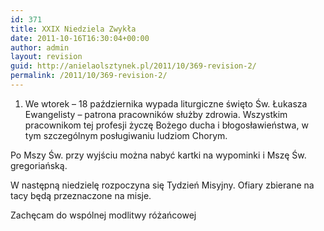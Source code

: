 ```yaml
---
id: 371
title: XXIX Niedziela Zwykła
date: 2011-10-16T16:30:04+00:00
author: admin
layout: revision
guid: http://anielaolsztynek.pl/2011/10/369-revision-2/
permalink: /2011/10/369-revision-2/
---
```

1. We wtorek &#8211; 18 października wypada liturgiczne święto Św. Łukasza Ewangelisty &#8211; patrona pracowników służby zdrowia. Wszystkim pracownikom tej profesji życzę Bożego ducha i błogosławieństwa, w tym szczególnym posługiwaniu ludziom Chorym.

Po Mszy Św. przy wyjściu można nabyć kartki na wypominki i Mszę Św. gregoriańską.

W następną niedzielę rozpoczyna się Tydzień Misyjny. Ofiary zbierane na tacy będą przeznaczone na misje.

Zachęcam do wspólnej modlitwy różańcowej